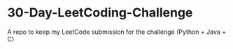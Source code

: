 # 30-Day-LeetCoding-Challenge
A repo to keep my LeetCode submission for the challenge (Python + Java + C)
